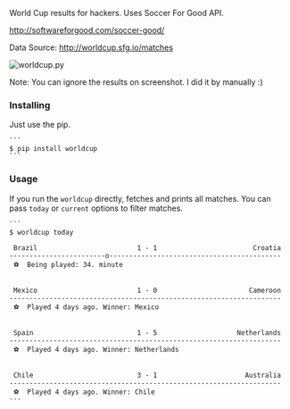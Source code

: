 World Cup results for hackers. Uses Soccer For Good API.

http://softwareforgood.com/soccer-good/

Data Source: http://worldcup.sfg.io/matches

![worldcup.py](http://i.imgur.com/DTUomdM.png)

Note: You can ignore the results on screenshot. I did it by manually :)


### Installing

Just use the pip.

    ```
    $ pip install worldcup
    ```

### Usage

If you run the `worldcup` directly, fetches and prints all matches.
You can pass `today` or `current` options to filter matches.

    ```
    $ worldcup today

     Brazil                         1 - 1                        Croatia
    ------------------------o-------------------------------------------
     ⚽  Being played: 34. minute


     Mexico                         1 - 0                       Cameroon
    --------------------------------------------------------------------
     ⚽  Played 4 days ago. Winner: Mexico


     Spain                          1 - 5                    Netherlands
    --------------------------------------------------------------------
     ⚽  Played 4 days ago. Winner: Netherlands


     Chile                          3 - 1                      Australia
    --------------------------------------------------------------------
     ⚽  Played 4 days ago. Winner: Chile
    ```
